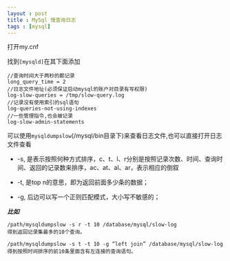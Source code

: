```yaml
---
layout : post
title : MySql 慢查询日志
tags : [mysql]
---
```


打开my.cnf

找到`[mysqld]`在其下面添加

	//查询时间大于两秒的都记录
	long_query_time = 2
	//日志文件地址(必须保证启动mysql的账户对目录有写权限)
	log-slow-queries = /tmp/slow-query.log
	//记录没有使用索引的sql语句
	log-queries-not-using-indexes
	//一些管理指令,也会被记录
	log-slow-admin-statements

可以使用`mysqldumpslow`(/mysql/bin目录下)来查看日志文件,也可以直接打开日志文件查看

 - -s, 是表示按照何种方式排序，c、t、l、r分别是按照记录次数、时间、查询时间、返回的记录数来排序，ac、at、al、ar，表示相应的倒叙
 
 - -t, 是top n的意思，即为返回前面多少条的数据；
 
 - -g, 后边可以写一个正则匹配模式，大小写不敏感的；
 
***比如***

	/path/mysqldumpslow -s r -t 10 /database/mysql/slow-log
	得到返回记录集最多的10个查询。
	
	/path/mysqldumpslow -s t -t 10 -g “left join” /database/mysql/slow-log
	得到按照时间排序的前10条里面含有左连接的查询语句。


 
 

